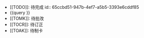- [[TODO]]:  待完成
  id:: 65ccbd51-947b-4ef7-a5b5-3393e6cddf85
- {{query }}
- [[TOMK]]: 待批改
- [[TOCR]]: 待订正
- [[TOAK]]: 待制卡